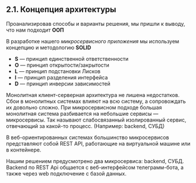 ## 2.1. Концепция архитектуры

Проанализировав способы и варианты решения, мы пришли к выводу, что нам подходит **ООП**

В разработке нашего *микросервисного приложения* мы используем концепцию и методологию **SOLID**

- **S** — принцип единственной ответственности
- **O** — принцип открытости/закрытости
- **L** — принцип подстановки Лисков
- **I** — принцип разделения интерфейса
- **D** — принцип инверсии зависимостей

Монолитная клиент-серверная архитектура не лишена недостатков. Сбои в монолитных системах влияют на всю систему, а сопровождать их довольно сложно. При микросервисном подходе большая монолитная система разбивается на небольшие сервисы — микросервисы. Так называют слабосвязанный изолированный сервис, отвечающий за какой-то процесс. (Например: backend, СУБД)

В веб-ориентированных системах большинство микросервисов представляют собой REST API, работающие на виртуальной машине или в контейнере.

Нашим решением предусмотрено два микросервиса: backend, СУБД. Backend по REST Api общается с веб-интерфейсом телеграмм-бота, а также через web подключение с базой данных.



